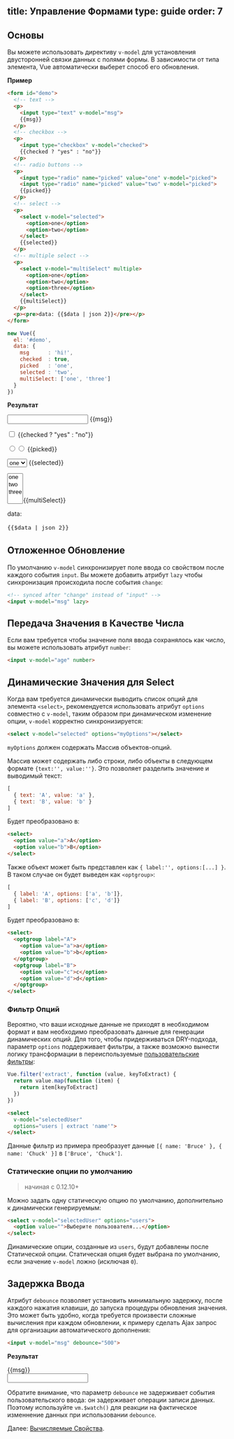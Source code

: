 title: Управление Формами
type: guide
order: 7
---

## Основы

Вы можете использовать директиву `v-model` для установления двусторонней связки данных с полями формы. В зависимости от типа элемента, Vue автоматически выберет способ его обновления.

**Пример**

``` html
<form id="demo">
  <!-- text -->
  <p>
    <input type="text" v-model="msg">
    {{msg}}
  </p>
  <!-- checkbox -->
  <p>
    <input type="checkbox" v-model="checked">
    {{checked ? "yes" : "no"}}
  </p>
  <!-- radio buttons -->
  <p>
    <input type="radio" name="picked" value="one" v-model="picked">
    <input type="radio" name="picked" value="two" v-model="picked">
    {{picked}}
  </p>
  <!-- select -->
  <p>
    <select v-model="selected">
      <option>one</option>
      <option>two</option>
    </select>
    {{selected}}
  </p>
  <!-- multiple select -->
  <p>
    <select v-model="multiSelect" multiple>
      <option>one</option>
      <option>two</option>
      <option>three</option>
    </select>
    {{multiSelect}}
  </p>
  <p><pre>data: {{$data | json 2}}</pre></p>
</form>
```

``` js
new Vue({
  el: '#demo',
  data: {
    msg      : 'hi!',
    checked  : true,
    picked   : 'one',
    selected : 'two',
    multiSelect: ['one', 'three']
  }
})
```

**Результат**

<form id="demo"><p><input type="text" v-model="msg"> {&#123;msg&#125;}</p><p><input type="checkbox" v-model="checked"> {&#123;checked ? &quot;yes&quot; : &quot;no&quot;&#125;}</p><p><input type="radio" v-model="picked" name="picked" value="one"><input type="radio" v-model="picked" name="picked" value="two"> {&#123;picked&#125;}</p><p><select v-model="selected"><option>one</option><option>two</option></select> {&#123;selected&#125;}</p><p><select v-model="multiSelect" multiple><option>one</option><option>two</option><option>three</option></select>{&#123;multiSelect&#125;}</p><p>data:<pre style="font-size:13px;background:transparent;line-height:1.5em">{&#123;$data | json 2&#125;}</pre></p></form>
<script>
new Vue({
  el: '#demo',
  data: {
    msg      : 'hi!',
    checked  : true,
    picked   : 'one',
    selected : 'two',
    multiSelect: ['one', 'three']
  }
})
</script>

## Отложенное Обновление

По умолчанию `v-model` синхронизирует поле ввода со свойством после каждого события `input`. Вы можете добавить атрибут `lazy` чтобы синхронизация происходила после события `change`:

``` html
<!-- synced after "change" instead of "input" -->
<input v-model="msg" lazy>
```

## Передача Значения в Качестве Числа

Если вам требуется чтобы значение поля ввода сохранялось как число, вы можете использовать атрибут `number`:

``` html
<input v-model="age" number>
```

## Динамические Значения для Select

Когда вам требуется динамически выводить список опций для элемента `<select>`, рекомендуется использовать атрибут `options` совместно с `v-model`, таким образом при динамическом изменение опции, `v-model` корректно синхронизируется:

``` html
<select v-model="selected" options="myOptions"></select>
```

`myOptions` должен содержать Массив объектов-опций.

Массив может содержать либо строки, либо объекты в следующем формате `{text:'', value:''}`. Это позволяет разделить значение и выводимый текст:

``` js
[
  { text: 'A', value: 'a' },
  { text: 'B', value: 'b' }
]
```

Будет преобразовано в:

``` html
<select>
  <option value="a">A</option>
  <option value="b">B</option>
</select>
```

Также объект может быть представлен как `{ label:'', options:[...] }`. В таком случае он будет выведен как `<optgroup>`:

``` js
[
  { label: 'A', options: ['a', 'b']},
  { label: 'B', options: ['c', 'd']}
]
```

Будет преобразовано в:

``` html
<select>
  <optgroup label="A">
    <option value="a">a</option>
    <option value="b">b</option>
  </optgroup>
  <optgroup label="B">
    <option value="c">c</option>
    <option value="d">d</option>
  </optgroup>
</select>
```

### Фильтр Опций

Вероятно, что ваши исходные данные не приходят в необходимом формат и вам необходимо преобразовать данные для генерации динамических опций. Для того, чтобы придерживаться DRY-подхода, параметр `options` поддерживает фильтры, а также возможно вынести логику трансформации в переиспользуемые [пользовательские фильтры](/guide/custom-filter.html):

``` js
Vue.filter('extract', function (value, keyToExtract) {
  return value.map(function (item) {
    return item[keyToExtract]
  })
})
```

``` html
<select
  v-model="selectedUser"
  options="users | extract 'name'">
</select>
```

Данные фильтр из примера преобразует данные `[{ name: 'Bruce' }, { name: 'Chuck' }]` в `['Bruce', 'Chuck']`.

### Статические опции по умолчанию

> начиная с 0.12.10+

Можно задать одну статическую опцию по умолчанию, дополнительно к динамически генерируемым:

``` html
<select v-model="selectedUser" options="users">
  <option value="">Выберите пользователя...</option>
</select>
```

Динамические опции, созданные из `users`, будут добавлены после Статической опции. Статическая опция будет выбрана по умолчанию, если значение `v-model` ложно (исключая `0`).

## Задержка Ввода

Атрибут `debounce` позволяет установить минимальную задержку, после каждого нажатия клавиши, до запуска процедуры обновления значения. Это может быть удобно, когда требуется произвести сложные вычисления при каждом обновлении, к примеру сделать Ajax запрос для организации автоматического дополнения:

``` html
<input v-model="msg" debounce="500">
```

**Результат**

<div id="debounce-demo" class="demo">{&#123;msg&#125;}<br><input v-model="msg" debounce="500"></div>
<script>
new Vue({
  el:'#debounce-demo',
  data: { msg: 'edit me' }
})
</script>

Обратите внимание, что параметр `debounce` не задерживает события пользовательского ввода: он задерживает операции записи данных. Поэтому используйте `vm.$watch()` для реакции на фактическое  изменнение данных при использовании `debounce`.

Далее: [Вычисляемые Свойства](/guide/computed.html).
